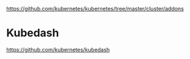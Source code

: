 
https://github.com/kubernetes/kubernetes/tree/master/cluster/addons

# Kubedash

https://github.com/kubernetes/kubedash
